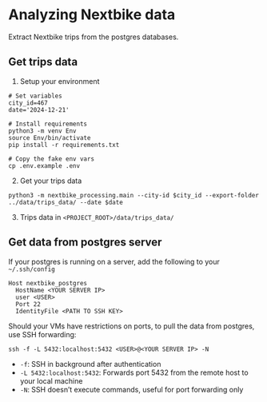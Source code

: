 # Analyzing Nextbike data

Extract Nextbike trips from the postgres databases.

## Get trips data
1. Setup your environment
```SHELL
# Set variables
city_id=467
date='2024-12-21'

# Install requirements
python3 -m venv Env
source Env/bin/activate
pip install -r requirements.txt

# Copy the fake env vars
cp .env.example .env
```

2. Get your trips data
```SHELL
python3 -m nextbike_processing.main --city-id $city_id --export-folder ../data/trips_data/ --date $date
```

3. Trips data in `<PROJECT_ROOT>/data/trips_data/`


## Get data from postgres server
If your postgres is running on a server, add the following to your `~/.ssh/config`
```SHELL
Host nextbike_postgres
  HostName <YOUR SERVER IP>
  user <USER>
  Port 22
  IdentityFile <PATH TO SSH KEY>
```

Should your VMs have restrictions on ports, to pull the data from postgres, use SSH forwarding:

```SHELL
ssh -f -L 5432:localhost:5432 <USER>@<YOUR SERVER IP> -N
```

- `-f`: SSH in background after authentication
- `-L 5432:localhost:5432`: Forwards port 5432 from the remote host to your local machine
- `-N`: SSH doesn’t execute commands, useful for port forwarding only